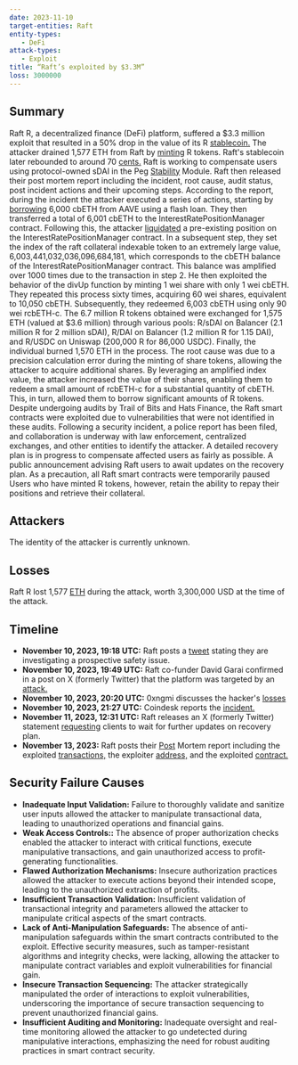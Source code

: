 ```yaml
---
date: 2023-11-10  
target-entities: Raft 
entity-types: 
   - DeFi
attack-types: 
   - Exploit
title: “Raft’s exploited by $3.3M”
loss: 3000000
---
```



## Summary

Raft R, a decentralized finance (DeFi) platform, suffered a $3.3 million exploit that resulted in a 50% drop in the value of its R [stablecoin.](https://www.coindesk.com/tech/2023/11/10/defi-platform-raft-suffers-33m-exploit-but-hacker-likely-takes-a-loss-on-the-attack/) The attacker drained 1,577 ETH from Raft by [minting](https://www.coindesk.com/tech/2023/11/10/defi-platform-raft-suffers-33m-exploit-but-hacker-likely-takes-a-loss-on-the-attack/) R tokens. Raft's stablecoin later rebounded to around 70 [cents.](https://www.dimsumdaily.hk/raft-defi-platform-loses-us3-3-million-in-ether-hack-attacker-faces-loss/) Raft is working to compensate users using protocol-owned sDAI in the Peg [Stability](https://www.dimsumdaily.hk/raft-defi-platform-loses-us3-3-million-in-ether-hack-attacker-faces-loss) Module. Raft then released their post mortem report including the incident, root cause, audit status, post incident actions and their upcoming steps. According to the report, during the incident the attacker executed a series of actions, starting by [borrowing](https://etherscan.io/tx/0xfeedbf51b4e2338e38171f6e19501327294ab1907ab44cfd2d7e7336c975ace7) 6,000 cbETH from AAVE using a flash loan. They then transferred a total of 6,001 cbETH to the InterestRatePositionManager contract. Following this, the attacker [liquidated](https://etherscan.io/address/0x011992114806e2c3770df73fa0d19884215db85f) a pre-existing position on the InterestRatePositionManager contract. In a subsequent step, they set the index of the raft collateral indexable token to an extremely large value, 6,003,441,032,036,096,684,181, which corresponds to the cbETH balance of the InterestRatePositionManager contract. This balance was amplified over 1000 times due to the transaction in step 2. He then exploited the behavior of the divUp function by minting 1 wei share with only 1 wei cbETH. They repeated this process sixty times, acquiring 60 wei shares, equivalent to 10,050 cbETH. Subsequently, they redeemed 6,003 cbETH using only 90 wei rcbETH-c. The 6.7 million R tokens obtained were exchanged for 1,575 ETH (valued at $3.6 million) through various pools: R/sDAI on Balancer (2.1 million R for 2 million sDAI), R/DAI on Balancer (1.2 million R for 1.15 DAI), and R/USDC on Uniswap (200,000 R for 86,000 USDC). Finally, the individual burned 1,570 ETH in the process. The root cause was due to a precision calculation error during the minting of share tokens, allowing the attacker to acquire additional shares. By leveraging an amplified index value, the attacker increased the value of their shares, enabling them to redeem a small amount of rcbETH-c for a substantial quantity of cbETH. This, in turn, allowed them to borrow significant amounts of R tokens. Despite undergoing audits by Trail of Bits and Hats Finance, the Raft smart contracts were exploited due to vulnerabilities that were not identified in these audits. Following a security incident, a police report has been filed, and collaboration is underway with law enforcement, centralized exchanges, and other entities to identify the attacker. A detailed recovery plan is in progress to compensate affected users as fairly as possible. A public announcement advising Raft users to await updates on the recovery plan. As a precaution, all Raft smart contracts were temporarily paused Users who have minted R tokens, however, retain the ability to repay their positions and retrieve their collateral. 

## Attackers

The identity of the attacker is currently unknown.

## Losses

Raft R lost 1,577 [ETH](https://blockchain.news/news/defi-platform-raft-compromisedloses-33-million-in-ether) during the attack, worth 3,300,000 USD at the time of the attack.

## Timeline

   - **November 10, 2023, 19:18 UTC:** Raft posts a [tweet](https://twitter.com/raft_fi/status/1723057566664548623) stating they are investigating a prospective safety issue. 
   - **November 10, 2023, 19:49 UTC:** Raft co-funder David Garai confirmed in a post on X (formerly Twitter) that the platform was targeted by an [attack.](https://twitter.com/davgarai/status/1723065357445775507) 
   - **November 10, 2023, 20:20 UTC:** 0xngmi discusses the hacker's [losses](https://twitter.com/0xngmi/status/1723073285263380924)  
   - **November 10, 2023, 21:27 UTC:** Coindesk reports the [incident.](https://www.coindesk.com/tech/2023/11/10/defi-platform-raft-suffers-33m-exploit-but-hacker-likely-takes-a-loss-on-the-attack/)  
   - **November 11, 2023, 12:31 UTC:** Raft releases an X (formerly Twitter) statement [requesting](https://twitter.com/raft_fi/status/1723317259693940851) clients to wait for further updates on recovery plan. 
   - **November 13, 2023:** Raft posts their [Post](https://mirror.xyz/0xa486d3a7679D56D545dd5d357469Dd5ed4259340/_Nk6_1_VvInyC0pdvHiZuAXiqm6tYSsGYGHSfOhcO1I) Mortem report including the exploited [transactions,](https://etherscan.io/tx/0xfeedbf51b4e2338e38171f6e19501327294ab1907ab44cfd2d7e7336c975ace7) the exploiter [address,](https://etherscan.io/address/0xc1f2b71a502b551a65eee9c96318afdd5fd439fa) and the exploited [contract.](https://etherscan.io/address/0x9ab6b21cdf116f611110b048987e58894786c244)

## Security Failure Causes

   - **Inadequate Input Validation:** Failure to thoroughly validate and sanitize user inputs allowed the attacker to manipulate transactional data, leading to unauthorized operations and financial gains.
   - **Weak Access Controls::** The absence of proper authorization checks enabled the attacker to interact with critical functions, execute manipulative transactions, and gain unauthorized access to profit-generating functionalities.
   - **Flawed Authorization Mechanisms:** Insecure authorization practices allowed the attacker to execute actions beyond their intended scope, leading to the unauthorized extraction of profits.
   - **Insufficient Transaction Validation:** Insufficient validation of transactional integrity and parameters allowed the attacker to manipulate critical aspects of the smart contracts.
   - **Lack of Anti-Manipulation Safeguards:** The absence of anti-manipulation safeguards within the smart contracts contributed to the exploit. Effective security measures, such as tamper-resistant algorithms and integrity checks, were lacking, allowing the attacker to manipulate contract variables and exploit vulnerabilities for financial gain.
   - **Insecure Transaction Sequencing:** The attacker strategically manipulated the order of interactions to exploit vulnerabilities, underscoring the importance of secure transaction sequencing to prevent unauthorized financial gains.
   - **Insufficient Auditing and Monitoring:** Inadequate oversight and real-time monitoring allowed the attacker to go undetected during manipulative interactions, emphasizing the need for robust auditing practices in smart contract security.
